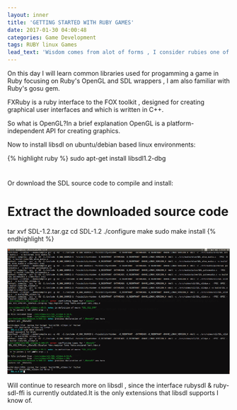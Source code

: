 ```yaml
---
layout: inner
title: 'GETTING STARTED WITH RUBY GAMES'
date: 2017-01-30 04:00:48
categories: Game Development
tags: RUBY linux Games
lead_text: 'Wisdom comes from alot of forms , I consider rubies one of them'
---
```


On this day I will learn common libraries used for progamming a game in Ruby focusing on Ruby's OpenGL and SDL wrappers , I am also familiar with Ruby's gosu gem.

FXRuby is a ruby interface to the FOX toolkit , designed  for creating graphical user interfaces and which is written in C++.

So what is OpenGL?In a brief explanation OpenGL is a platform-independent API for creating graphics.

Now to install libsdl on ubuntu/debian based linux environments:

{% highlight ruby %}
sudo apt-get install libsdl1.2-dbg
#
Or download the SDL source code to compile and install:
# Extract the downloaded source code
tar xvf SDL-1.2.tar.gz
cd SDL-1.2
./configure
make
sudo make install
{% endhighlight %}

![Ruby](assets/images/libsdl.png)

Will continue to research more on libsdl , since the interface rubysdl & ruby-sdl-ffi is currently outdated.It is the only extensions that libsdl supports I know of.
